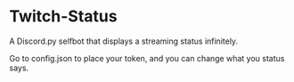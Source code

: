 # Twitch-Status

A Discord.py selfbot that displays a streaming status infinitely. 

Go to config.json to place your token, and you can change what you status says.
